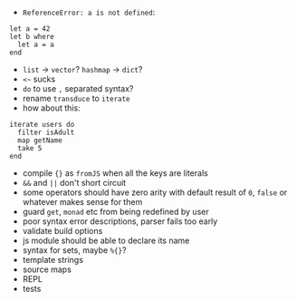 - `ReferenceError: a is not defined`:
```
let a = 42
let b where
  let a = a
end
```
- `list` -> `vector`? `hashmap` -> `dict`?
- `<~` sucks
- `do` to use `,` separated syntax?
- rename `transduce` to `iterate`
- how about this:
```
iterate users do
  filter isAdult
  map getName
  take 5
end
```
- compile `{}` as `fromJS` when all the keys are literals
- `&&` and `||` don't short circuit
- some operators should have zero arity with default result of `0`, `false` or whatever makes sense for them
- guard `get`, `monad` etc from being redefined by user
- poor syntax error descriptions, parser fails too early
- validate build options
- js module should be able to declare its name
- syntax for sets, maybe `%{}`?
- template strings
- source maps
- REPL
- tests
